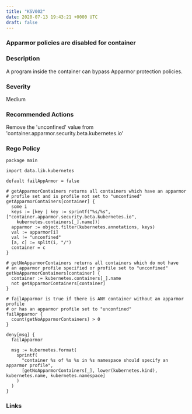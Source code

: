 ```yaml
---
title: "KSV002"
date: 2020-07-13 19:43:21 +0000 UTC
draft: false
---
```


### Apparmor policies are disabled for container

### Description
A program inside the container can bypass Apparmor protection policies.

### Severity
Medium

### Recommended Actions 
Remove the 'unconfined' value from 'container.apparmor.security.beta.kubernetes.io'

### Rego Policy
```
package main

import data.lib.kubernetes

default failAppArmor = false

# getApparmorContainers returns all containers which have an apparmor
# profile set and is profile not set to "unconfined"
getApparmorContainers[container] {
  some i
  keys := [key | key := sprintf("%s/%s", ["container.apparmor.security.beta.kubernetes.io",
    kubernetes.containers[_].name])]
  apparmor := object.filter(kubernetes.annotations, keys)
  val := apparmor[i]
  val != "unconfined"
  [a, c] := split(i, "/")
  container = c
}

# getNoApparmorContainers returns all containers which do not have
# an apparmor profile specified or profile set to "unconfined"
getNoApparmorContainers[container] {
  container := kubernetes.containers[_].name
  not getApparmorContainers[container]
}

# failApparmor is true if there is ANY container without an apparmor profile
# or has an apparmor profile set to "unconfined"
failApparmor {
  count(getNoApparmorContainers) > 0
}

deny[msg] {
  failApparmor

  msg := kubernetes.format(
    sprintf(
      "container %s of %s %s in %s namespace should specify an apparmor profile",
      [getNoApparmorContainers[_], lower(kubernetes.kind), kubernetes.name, kubernetes.namespace]
    )
  )
}
```
### Links
